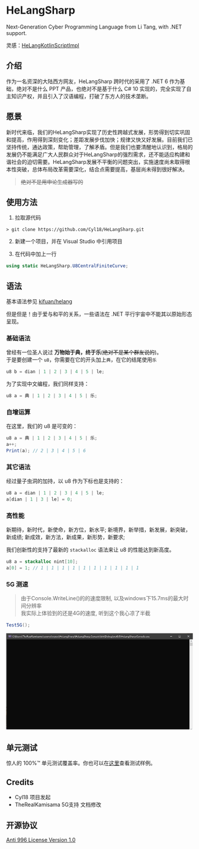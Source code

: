 # HeLangSharp
Next-Generation Cyber Programming Language from Li Tang, with .NET support.

灵感：[HeLangKotlinScriptImpl](https://github.com/shaokeyibb/HeLangKotlinScriptImpl)

## 介绍

作为一名资深的大陆西方网友，HeLangSharp 跨时代的采用了 .NET 6 作为基础，绝对不是什么 PPT 产品，也绝对不是基于什么 C# 10 实现的，完全实现了自主知识产权，并且引入了汉语编程，打破了东方人的技术垄断。

## 愿景

新时代来临，我们的HeLangSharp实现了历史性跨越式发展，形势得到切实巩固和提高，作用得到深刻变化；差距发展步伐加快；规律又快又好发展。目前我们已坚持传统，通达政策，帮助管理，了解矛盾。但是我们也要清醒地认识到，格局的发展仍不能满足广大人民群众对于HeLangSharp的强烈需求，还不能适应构建和谐社会的迫切需要。HeLangSharp发展不平衡的问题突出，实施速度尚未取得根本性突破，总体布局改革需要深化，结合点需要提高，基层尚未得到很好解决。

> ~~绝对不是用申论生成器写的~~

## 使用方法

1. 拉取源代码

```shell
> git clone https://github.com/Cyl18/HeLangSharp.git
```

2. 新建一个项目，并在 Visual Studio 中引用项目

3. 在代码中加上一行

```csharp
using static HeLangSharp.U8CentralFiniteCurve;
```

## 语法

基本语法参见 [kifuan/helang](https://github.com/kifuan/helang)

但是但是！由于爱与和平的关系，一些语法在 .NET 平行宇宙中不能其以原始形态呈现。

### 基础语法

曾经有一位圣人说过 **万物始于典，终于乐**(~~绝对不是某个群友说的~~)。  
于是要创建一个 `u8`，你需要在它的开头加上`典`，在它的结尾使用`乐`

```csharp
u8 b = dian | 1 | 2 | 3 | 4 | 5 | le;
```

为了实现中文编程，我们同样支持：

```csharp
u8 a = 典 | 1 | 2 | 3 | 4 | 5 | 乐;
```

### 自增运算

在这里，我们的 u8 是可变的：

```csharp
u8 a = 典 | 1 | 2 | 3 | 4 | 5 | 乐;
a++;
Print(a); // 2 | 3 | 4 | 5 | 6
```

### 其它语法

经过量子虫洞的加持，以 u8 作为下标也是支持的：

```csharp
u8 a = dian | 1 | 2 | 3 | 4 | 5 | le;
a[dian | 1 | 3 | le] = 0;

```

### 高性能

新期待，新时代，新使命，新方位，新水平;
新境界，新举措，新发展，新突破，新成绩;
新成效，新方法，新成果，新形势，新要求;

我们创新性的支持了最新的 `stackalloc` 语法来让 u8 的性能达到新高度。

```csharp
u8 a = stackalloc nint[10];
a[0] = 1; // 1 | 1 | 1 | 1 | 1 | 1 | 1 | 1 | 1 | 1
```

### 5G 测速

> 由于Console.WriteLine()的的速度限制, 以及windows下15.7ms的最大时间分辨率  
> 我实际上体验到的还是4G的速度, 听到这个我心凉了半截  
```csharp
Test5G();
``` 
![](docs/images/5g.gif)

## 单元测试

惊人的 100%™ 单元测试覆盖率。你也可以在[这里](https://github.com/Cyl18/HeLangSharp/blob/master/HeLangSharp.Tests/UnitTest1.cs)查看测试样例。

## Credits

- Cyl18 项目发起
- TheRealKamisama 5G支持 文档修改

## 开源协议

[Anti 996 License Version 1.0](https://github.com/kattgu7/Anti-996-License)
